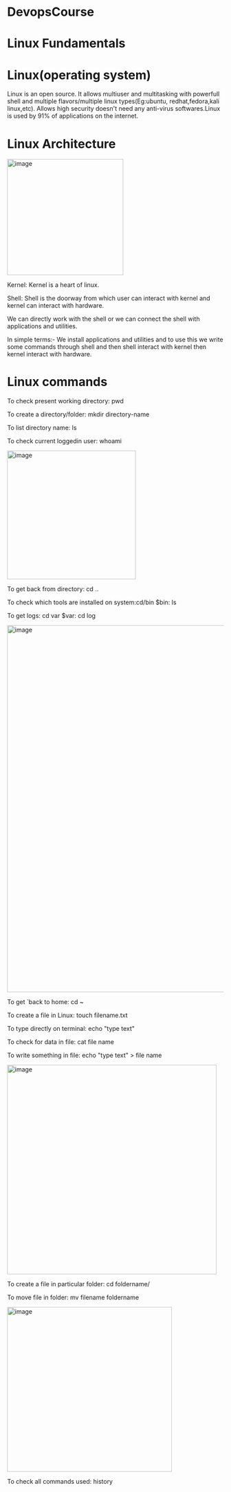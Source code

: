 # DevopsCourse
# Linux Fundamentals

# Linux(operating system)
Linux is an open source. It allows multiuser and multitasking with powerfull shell and multiple flavors/multiple linux types(Eg:ubuntu, redhat,fedora,kali linux,etc).
Allows high security doesn't need any anti-virus softwares.Linux is used by 91% of applications on the internet.
# Linux Architecture
<img width="270" alt="image" src="https://github.com/Nachiketa-A/DevopsCourse/assets/157089767/974312b5-ad14-40f9-bf89-bb59a3acdef4">

Kernel: Kernel is a heart of linux.

Shell: Shell is the doorway from which user can interact with kernel and kernel  can interact  with  hardware.

We can directly work with the shell or we can connect the shell with applications and utilities.

In simple terms:- We install applications and utilities and to use this we write some commands through shell and then shell interact
                  with kernel then kernel interact with hardware.

# Linux commands
To check present working directory: pwd

To create a directory/folder: mkdir directory-name

To list directory name: ls

To check current loggedin user: whoami

<img width="299" alt="image" src="https://github.com/Nachiketa-A/DevopsCourse/assets/157089767/27eae193-7e30-4926-b66c-422cde596f41">


To get back from directory: cd ..

To check which tools are installed on system:cd/bin   $bin: ls

To get logs: cd var  $var: cd log

<img width="853" alt="image" src="https://github.com/Nachiketa-A/DevopsCourse/assets/157089767/60cff883-69a5-47a2-860b-b27e67708352">

To get `back to home: cd ~

To create a file in Linux: touch filename.txt

To type directly on terminal: echo "type text"

To check for data in file: cat file name

To write something in file: echo "type text" > file name

<img width="487" alt="image" src="https://github.com/Nachiketa-A/DevopsCourse/assets/157089767/a4aefdd9-11fc-41fe-a0a2-62f583a6037b">

To create a file in particular folder: cd foldername/

To move file in folder: mv filename foldername

<img width="383" alt="image" src="https://github.com/Nachiketa-A/DevopsCourse/assets/157089767/9196f7af-adc9-4958-833a-c4b1a0e5034e">

To check all commands used: history









